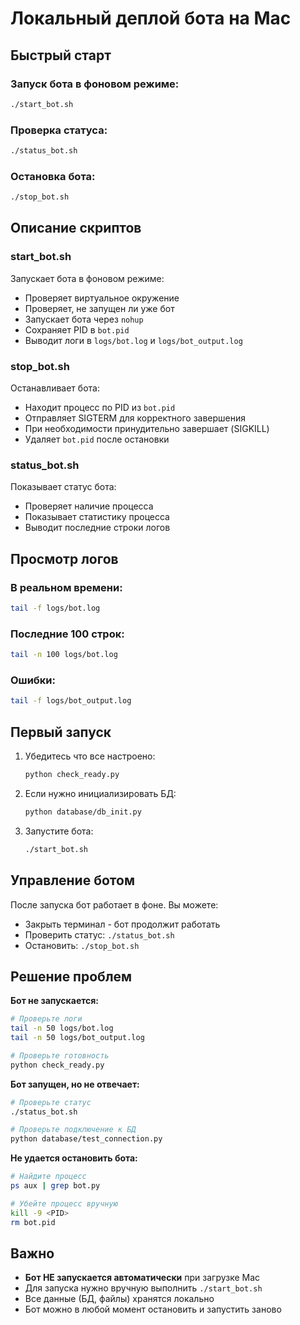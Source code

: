 # Локальный деплой бота на Mac

## Быстрый старт

### Запуск бота в фоновом режиме:
```bash
./start_bot.sh
```

### Проверка статуса:
```bash
./status_bot.sh
```

### Остановка бота:
```bash
./stop_bot.sh
```

## Описание скриптов

### start_bot.sh
Запускает бота в фоновом режиме:
- Проверяет виртуальное окружение
- Проверяет, не запущен ли уже бот
- Запускает бота через `nohup`
- Сохраняет PID в `bot.pid`
- Выводит логи в `logs/bot.log` и `logs/bot_output.log`

### stop_bot.sh
Останавливает бота:
- Находит процесс по PID из `bot.pid`
- Отправляет SIGTERM для корректного завершения
- При необходимости принудительно завершает (SIGKILL)
- Удаляет `bot.pid` после остановки

### status_bot.sh
Показывает статус бота:
- Проверяет наличие процесса
- Показывает статистику процесса
- Выводит последние строки логов

## Просмотр логов

### В реальном времени:
```bash
tail -f logs/bot.log
```

### Последние 100 строк:
```bash
tail -n 100 logs/bot.log
```

### Ошибки:
```bash
tail -f logs/bot_output.log
```

## Первый запуск

1. Убедитесь что все настроено:
   ```bash
   python check_ready.py
   ```

2. Если нужно инициализировать БД:
   ```bash
   python database/db_init.py
   ```

3. Запустите бота:
   ```bash
   ./start_bot.sh
   ```

## Управление ботом

После запуска бот работает в фоне. Вы можете:
- Закрыть терминал - бот продолжит работать
- Проверить статус: `./status_bot.sh`
- Остановить: `./stop_bot.sh`

## Решение проблем

**Бот не запускается:**
```bash
# Проверьте логи
tail -n 50 logs/bot.log
tail -n 50 logs/bot_output.log

# Проверьте готовность
python check_ready.py
```

**Бот запущен, но не отвечает:**
```bash
# Проверьте статус
./status_bot.sh

# Проверьте подключение к БД
python database/test_connection.py
```

**Не удается остановить бота:**
```bash
# Найдите процесс
ps aux | grep bot.py

# Убейте процесс вручную
kill -9 <PID>
rm bot.pid
```

## Важно

- **Бот НЕ запускается автоматически** при загрузке Mac
- Для запуска нужно вручную выполнить `./start_bot.sh`
- Все данные (БД, файлы) хранятся локально
- Бот можно в любой момент остановить и запустить заново


